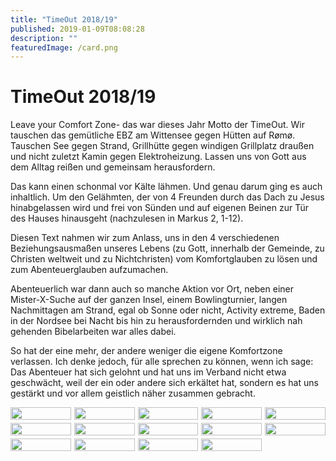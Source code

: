 ```yaml
---
title: "TimeOut 2018/19"
published: 2019-01-09T08:08:28
description: ""
featuredImage: /card.png
---
```


# TimeOut 2018/19


Leave your Comfort Zone- das war dieses Jahr Motto der
TimeOut. Wir tauschen das gemütliche EBZ am Wittensee gegen Hütten auf Rømø.
Tauschen See gegen Strand, Grillhütte gegen windigen Grillplatz draußen und
nicht zuletzt Kamin gegen Elektroheizung. Lassen uns von Gott aus dem Alltag
reißen und gemeinsam herausfordern.

Das kann einen schonmal vor Kälte lähmen. Und genau darum
ging es auch inhaltlich. Um den Gelähmten, der von 4 Freunden durch das Dach zu
Jesus hinabgelassen wird und frei von Sünden und auf eigenen Beinen zur Tür des
Hauses hinausgeht (nachzulesen in Markus 2, 1-12).

Diesen Text nahmen wir zum Anlass, uns in den 4
verschiedenen Beziehungsausmaßen unseres Lebens (zu Gott, innerhalb der
Gemeinde, zu Christen weltweit und zu Nichtchristen) vom Komfortglauben zu
lösen und zum Abenteuerglauben aufzumachen.

Abenteuerlich war dann auch so manche Aktion vor Ort, neben
einer Mister-X-Suche auf der ganzen Insel, einem Bowlingturnier, langen
Nachmittagen am Strand, egal ob Sonne oder nicht, Activity extreme, Baden in
der Nordsee bei Nacht bis hin zu herausfordernden und wirklich nah gehenden
Bibelarbeiten war alles dabei. 

So hat der eine mehr, der andere weniger die eigene
Komfortzone verlassen. Ich denke jedoch, für alle sprechen zu können, wenn ich
sage: Das Abenteuer hat sich gelohnt und hat uns im Verband nicht etwa
geschwächt, weil der ein oder andere sich erkältet hat, sondern es hat uns
gestärkt und vor allem geistlich näher zusammen gebracht.

<div style="display: grid; grid-template-columns: repeat(5, 1fr); grid-gap: 5px;">
<img src="/old/Website11-e1547017174137.jpg" alt width="100%">
<img src="/old/Website08.jpg" alt width="100%">
<img src="/old/Website12-e1547017140645.jpg" alt width="100%">
<img src="/old/Website10.jpg" alt width="100%">
<img src="/old/Website01.jpg" alt width="100%">
<img src="/old/Website04.jpg" alt width="100%">
<img src="/old/Website05.jpg" alt width="100%">
<img src="/old/Website03.jpg" alt width="100%">
<img src="/old/Website06.jpg" alt width="100%">
<img src="/old/Website02.jpg" alt width="100%">
<img src="/old/Website13-e1547016876564.jpg" alt width="100%">
<img src="/old/Website09-e1547017187515.jpg" alt width="100%">
<img src="/old/Website07.jpg" alt width="100%">
<img src="/old/Website14.jpg" alt width="100%">
</div>